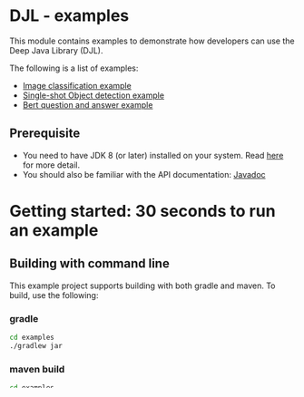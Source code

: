 # DJL - examples

This module contains examples to demonstrate how developers can use the Deep Java Library (DJL).

The following is a list of examples:

- [Image classification example](docs/image_classification.md)
- [Single-shot Object detection example](docs/object_detection.md)
- [Bert question and answer example](docs/BERT_question_and_answer.md)

## Prerequisite

* You need to have JDK 8 (or later) installed on your system. Read [here](../docs/development/setup.md) for more detail.
* You should also be familiar with the API documentation: [Javadoc](https://djl-ai.s3.amazonaws.com/java-api/0.2.0/api/index.html)


# Getting started: 30 seconds to run an example

## Building with command line

This example project supports building with both gradle and maven. To build, use the following:

### gradle

```sh
cd examples
./gradlew jar
```

### maven build

```sh
cd examples
mvn package
```

### Run example code
With the gradle `application` plugin you can execute example code directly.
You can find how to run each example in each example's detail document.
Here is an example that executes object detection example:

```sh
cd examples
./gradlew run
```

## Engine selection

DJL is engine agnostic, so you can choose different engine providers. We currently
provide MXNet engine implementation.

With MXNet, you can choose different flavors of the native MXNet library.
In this example, we use `mxnet-native-mkl` for OSX platform. You might need to 
change it for your platform in [pom.xml](pom.xml) or [build.gradle](build.gradle).

Available MXNet versions are as follows:

| Version              |
| -------------------- |
| mxnet-native-mkl     |
| mxnet-native-cu101mkl|

